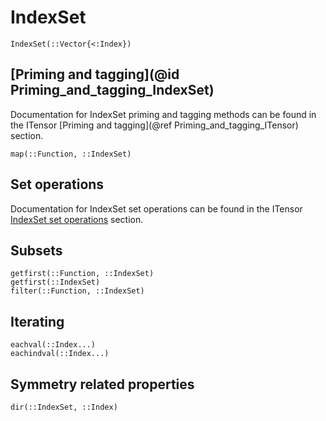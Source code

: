 # IndexSet

```@docs
IndexSet(::Vector{<:Index})
```

## [Priming and tagging](@id Priming_and_tagging_IndexSet)

Documentation for IndexSet priming and tagging methods can be found in the ITensor [Priming and tagging](@ref Priming_and_tagging_ITensor) section.

```@docs
map(::Function, ::IndexSet)
```

## Set operations

Documentation for IndexSet set operations can be found in the ITensor [IndexSet set operations](@ref) section.

## Subsets

```@docs
getfirst(::Function, ::IndexSet)
getfirst(::IndexSet)
filter(::Function, ::IndexSet)
```

## Iterating

```@docs
eachval(::Index...)
eachindval(::Index...)
```


## Symmetry related properties

```@docs
dir(::IndexSet, ::Index)
```
